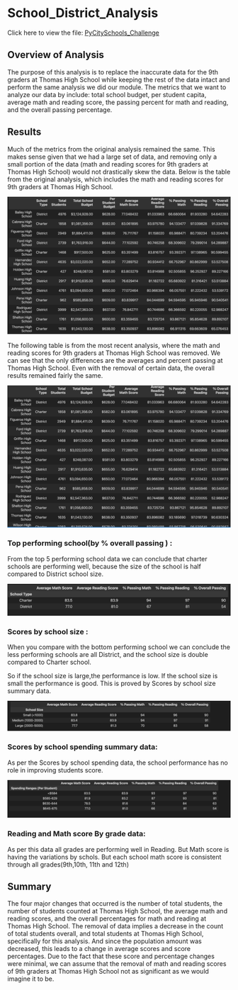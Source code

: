 # School_District_Analysis
Click here to view the file: [PyCitySchools_Challenge](https://github.com/vijaycse/School_District_Analysis/blob/master/PyCitySchools_Challenge.ipynb)
## Overview of Analysis
The purpose of this analysis is to replace the inaccurate data for the 9th graders at Thomas High School while keeping the rest of the data intact and perform the same analysis we did our module. The metrics that we want to analyze our data by include: total school budget, per student capita, average math and reading score, the passing percent for math and reading, and the overall passing percentage.

## Results
Much of the metrics from the original analysis remained the same. This makes sense given that we had a large set of data, and removing only a small portion of the data (math and reading scores for 9th graders at Thomas High School) would not drastically skew the data. Below is the table from the original analysis, which includes the math and reading scores for 9th graders at Thomas High School.

![Original Metrics](https://github.com/vijaycse/School_District_Analysis/blob/master/Resources/school_result_original.png)

The following table is from the most recent analysis, where the math and reading scores for 9th graders at Thomas High School was removed. We can see that the only differences are the averages and percent passing at Thomas High School. Even with the removal of certain data, the overall results remained fairly the same.

![Updated Metrics](https://github.com/vijaycse/School_District_Analysis/blob/master/Resources/school_result_updated.png)

### Top performing school(by % overall passing ) :

From the top 5 performing school data we can conclude that charter schools are performing well, because the size of the school is half compared to District school size.

![Scores by district type](https://github.com/vijaycse/School_District_Analysis/blob/master/Resources/student_result_by_district_type.png)

### Scores by school size :
When you compare with the bottom performing school we can conclude the less performing schools are all District, and the school size is double compared to Charter school.

So if the school size is large,the performance is low. If the school size is small the performance is good. This is proved by Scores by school size summary data.

![Scores by school size](https://github.com/vijaycse/School_District_Analysis/blob/master/Resources/student_results_by_size.png)

### Scores by school spending summary data:

As per the Scores by school spending data, the school performance has no role in improving students score.

![Scores by school spending](https://github.com/vijaycse/School_District_Analysis/blob/master/Resources/student_results_by_spending.png)

### Reading and Math score By grade data:

As per this data all grades are performing well in Reading.
But Math score is having the variations by schols.
But each school math score is consistent through all grades(9th,10th, 11th and 12th)

## Summary
The four major changes that occurred is the number of total students, the number of students counted at Thomas High School, the average math and reading scores, and the overall percentages for math and reading at Thomas High School. The removal of data implies a decrease in the count of total students overall, and total students at Thomas High School, specifically for this analysis. And since the population amount was decreased, this leads to a change in average scores and score percentages. Due to the fact that these score and percentage changes were minimal, we can assume that the removal of math and reading scores of 9th graders at Thomas High School not as significant as we would imagine it to be.
